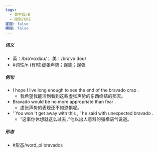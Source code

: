 ```yaml
---
tags:
  - 首字母/B
  - 级别/GRE
掌握: false
模糊: false
---
```

##### 词义
- 英：/brəˈvɑːdəʊ/； 美：/brəˈvɑːdoʊ/
- #词性/n  (有时)虚张声势；逞能；逞强
##### 例句
- I hope I live long enough to see the end of the bravado crap .
	- 我希望我能活到看到这些虚张声势的东西终结的那天。
- Bravado would be no more appropriate than fear .
	- 虚张声势的表现还不如恐惧呢。
- ' You won 't get away with this , ' he said with unexpected bravado .
	- “这事你休想就这么过去，”他以出人意料的强横语气说道。
##### 形态
- #形态/word_pl bravados
